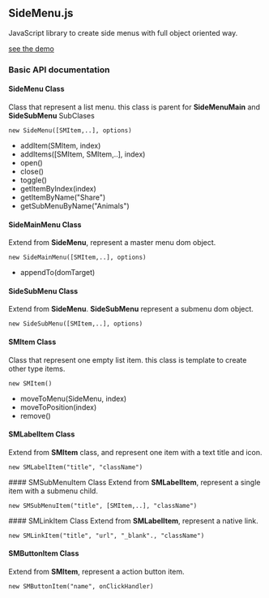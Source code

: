 ## SideMenu.js

JavaScript library to create side menus with full object oriented way.

[see the demo](http://osobrevilla.github.io/sidemenu.js/)

### Basic API documentation
#### SideMenu Class

Class that represent a list menu. this class is parent for **SideMenuMain** and **SideSubMenu** SubClases

`new SideMenu([SMItem,..], options)`

* addItem(SMItem, index)
* addItems([SMItem, SMItem,..], index)
* open()
* close()
* toggle()
* getItemByIndex(index)
* getItemByName("Share")
* getSubMenuByName("Animals")

#### SideMainMenu Class

Extend from **SideMenu**, represent a master menu dom object.

`new SideMainMenu([SMItem,..], options)`


* appendTo(domTarget)

#### SideSubMenu Class

Extend from **SideMenu**. **SideSubMenu** represent a submenu dom object.

`new SideSubMenu([SMItem,..], options)`

#### SMItem Class

Class that represent one empty list item. this class is template to create other type items.

`new SMItem()`

* moveToMenu(SideMenu, index)
* moveToPosition(index)
* remove()

#### SMLabelItem Class
Extend from **SMItem** class, and represent one item with a text title and icon.

`new SMLabelItem("title", "className")`

#### SMSubMenuItem Class
Extend from **SMLabelItem**, represent a single item with a submenu child.

`new SMSubMenuItem("title", [SMItem,..], "className")`

#### SMLinkItem Class
Extend from **SMLabelItem**, represent a native link.

`new SMLinkItem("title", "url", "_blank"., "className")`

#### SMButtonItem Class

Extend from **SMItem**, represent a action button item.

`new SMButtonItem("name", onClickHandler)`
